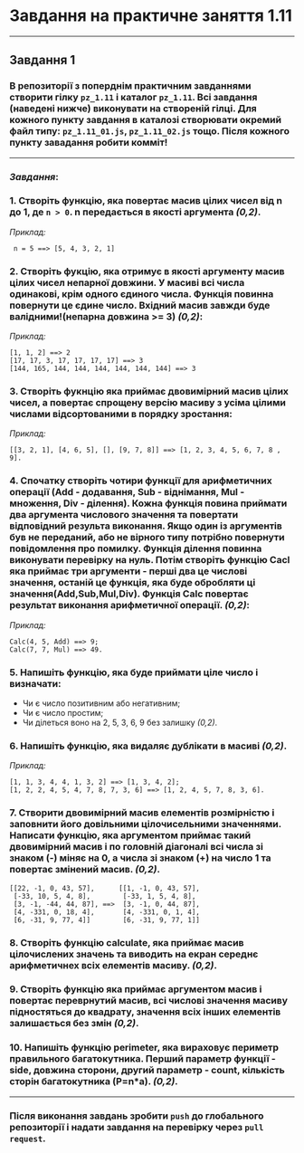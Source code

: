 # Завдання на практичне заняття 1.11

---

## **Завдання 1**

### В репозиторії з поперднім практичним завданнями створити гілку `pz_1.11` і каталог `pz_1.11`. Всі завдання (наведені нижче) виконувати на створеній гілці. Для кожного пункту завдання в каталозі створювати окремий файл типу: `pz_1.11_01.js`, `pz_1.11_02.js` тощо. Після кожного пункту завадання робити комміт!

---

### **_Завдання_**:

### **1.** Створіть функцію, яка повертає масив цілих чисел від n до 1, де `n > 0`. n передається в якості аргумента _(0,2)_.

_Приклад:_

```
 n = 5 ==> [5, 4, 3, 2, 1]
```

### **2.** Створіть фукцію, яка отримує в якості аргументу масив цілих чисел непарної довжини. У масиві всі числа одинакові, крім одного єдиного числа. Функція повинна повернути це єдине число. Вхідний масив завжди буде валідними!(непарна довжина >= 3) _(0,2)_:

_Приклад:_

```
[1, 1, 2] ==> 2
[17, 17, 3, 17, 17, 17, 17] ==> 3
[144, 165, 144, 144, 144, 144, 144, 144] ==> 3

```

### **3.** Створіть фукнцію яка приймає двовимірний масив цілих чисел, а повертає спрощену версію масиву з усіма цілими числами відсортованими в порядку зростання:

_Приклад:_

```
[[3, 2, 1], [4, 6, 5], [], [9, 7, 8]] ==> [1, 2, 3, 4, 5, 6, 7, 8 , 9].
```

### **4.** Спочатку створіть чотири функції для арифметичних операції (Add - додавання, Sub - віднімання, Mul - множення, Div - ділення). Кожна функція повина приймати два аргумента числового значення та повертати відповідний результа виконання. Якщо один із аргументів був не переданий, або не вірного типу потрібно повернути повідомлення про помилку. Функція ділення повинна виконувати перевірку на нуль. Потім створіть функцію Cacl яка приймає три аргументи - перші два це числові значення, останій це функція, яка буде обробляти ці значення(Add,Sub,Mul,Div). Функція Calc повертає результат виконання арифметичної операції. _(0,2)_:

_Приклад:_

```
Calc(4, 5, Add) ==> 9;
Calc(7, 7, Mul) ==> 49.
```

### **5.** Напишіть функцію, яка буде приймати ціле число і визначати:

- Чи є число позитивним або негативним;
- Чи є число простим;
- Чи ділеться воно на 2, 5, 3, 6, 9 без залишку _(0,2)_.

### **6.** Напишіть функцію, яка видаляє дублікати в масиві _(0,2)_.

_Приклад:_

```
[1, 1, 3, 4, 4, 1, 3, 2] ==> [1, 3, 4, 2];
[1, 2, 2, 4, 5, 4, 7, 8, 7, 3, 6] ==> [1, 2, 4, 5, 7, 8, 3, 6].
```

### **7.** Створити двовимірний масив елементів розмірністю і заповнити його довільними цілочисельними значеннями. Написати функцію, яка аргументом приймає такий двовимірний масив і по головній діагоналі всі числа зі знаком (-) міняє на 0, а числа зі знаком (+) на число 1 та повертає змінений масив. _(0,2)_.

```
[[22, -1, 0, 43, 57],      [[1, -1, 0, 43, 57],
 [-33, 10, 5, 4, 8],        [-33, 1, 5, 4, 8],
 [3, -1, -44, 44, 87], ==>  [3, -1, 0, 44, 87],
 [4, -331, 0, 18, 4],       [4, -331, 0, 1, 4],
 [6, -31, 9, 77, 4]]        [6, -31, 9, 77, 1]]
```

### **8.** Створіть функцію calculate, яка приймає масив цілочислених значень та виводить на екран середнє арифметичнех всіх елементів масиву. _(0,2)_.

### **9.** Створіть функцію яка приймає аргументом масив і повертає переврнутий масив, всі числові значення масиву підностяться до квадрату, значення всіх інших елементів залишається без змін _(0,2)_.

### **10.** Напишіть функцію perimeter, яка вираховує периметр правильного багатокутника. Перший параметр функції - side, довжина сторони, другий параметр - count, кількість сторін багатокутника (P=n\*a). _(0,2)_.

---

### Після виконання завдань зробити `push` до глобального репозиторії і надати завдання на перевірку через `pull request`.
